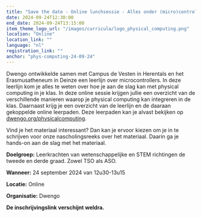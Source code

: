 ```yaml
---
title: "Save the date - Online lunchsessie - Alles onder (micro)controle"
date: 2024-09-24T12:30:00
end_date: 2024-09-24T13:15:00
item_theme_logo_url: "/images/curricula/logo_physical_computing.png"
location: "Online"
location_link: ""
language: "nl"
registration_link: ""
anchor: "phys-computing-24-09-24"
---
```

Dwengo ontwikkelde samen met Campus de Vesten in Herentals en het Erasmusatheneum in Deinze een leerlijn over microcontrollers. In deze leerlijn kom je alles te weten over hoe je aan de slag kan met physical computing in je klas. In deze online sessie krijgen jullie een overzicht van de verschillende manieren waarop je physical computing kan integreren in de klas. Daarnaast krijg je een overzicht van de leerlijn en de daaraan gekoppelde online leerpaden. Deze leerpaden kan je alvast bekijken op [dwengo.org/physicalcomputing](https://dwengo.org/physicalcomputing).

Vind je het materiaal interessant? Dan kan je ervoor kiezen om je in te schrijven voor onze nascholingsreeks over het materiaal. Daarin ga je hands-on aan de slag met het materiaal.


**Doelgroep:** Leerkrachten van wetenschappelijke en STEM richtingen de tweede en derde graad. Zowel TSO als ASO.

**Wanneer:** 24 september 2024 van 12u30-13u15

**Locatie:** Online 

**Organisatie:** Dwengo

**De inschrijvingslink verschijnt weldra.**
